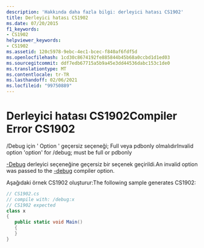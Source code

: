 ```yaml
---
description: 'Hakkında daha fazla bilgi: derleyici hatası CS1902'
title: Derleyici hatası CS1902
ms.date: 07/20/2015
f1_keywords:
- CS1902
helpviewer_keywords:
- CS1902
ms.assetid: 120c5978-9ebc-4ec1-bcec-f840af6fdf5d
ms.openlocfilehash: 1cd30c8674192fe885844b45b68a0ccbd1d1ed03
ms.sourcegitcommit: ddf7edb67715a5b9a45e3dd44536dabc153c1de0
ms.translationtype: MT
ms.contentlocale: tr-TR
ms.lasthandoff: 02/06/2021
ms.locfileid: "99750889"
---
```

# <a name="compiler-error-cs1902"></a><span data-ttu-id="d4e40-103">Derleyici hatası CS1902</span><span class="sxs-lookup"><span data-stu-id="d4e40-103">Compiler Error CS1902</span></span>

<span data-ttu-id="d4e40-104">/Debug için ' Option ' geçersiz seçeneği; Full veya pdbonly olmalıdır</span><span class="sxs-lookup"><span data-stu-id="d4e40-104">Invalid option 'option' for /debug; must be full or pdbonly</span></span>  
  
 <span data-ttu-id="d4e40-105">[-Debug](../language-reference/compiler-options/debug-compiler-option.md) derleyici seçeneğine geçersiz bir seçenek geçirildi.</span><span class="sxs-lookup"><span data-stu-id="d4e40-105">An invalid option was passed to the [-debug](../language-reference/compiler-options/debug-compiler-option.md) compiler option.</span></span>  
  
 <span data-ttu-id="d4e40-106">Aşağıdaki örnek CS1902 oluşturur:</span><span class="sxs-lookup"><span data-stu-id="d4e40-106">The following sample generates CS1902:</span></span>  
  
```csharp  
// CS1902.cs  
// compile with: /debug:x  
// CS1902 expected  
class x  
{  
   public static void Main()  
   {  
   }  
}  
```
